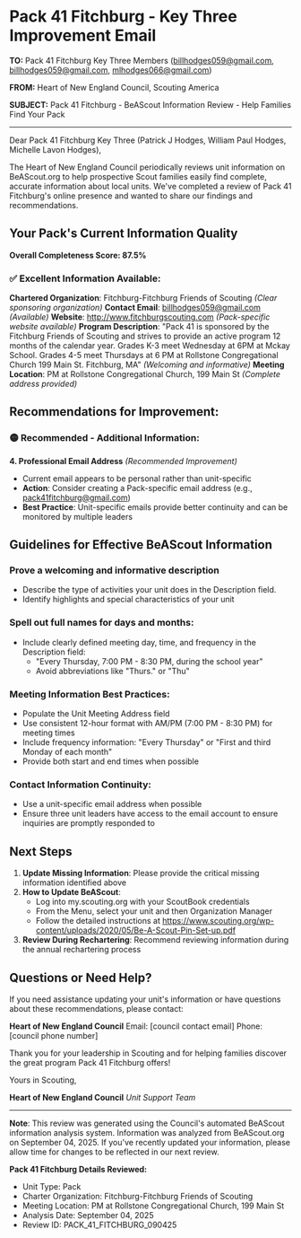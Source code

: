 # Pack 41 Fitchburg - Key Three Improvement Email

**TO:** Pack 41 Fitchburg Key Three Members (billhodges059@gmail.com, billhodges059@gmail.com, mlhodges066@gmail.com)

**FROM:** Heart of New England Council, Scouting America

**SUBJECT:** Pack 41 Fitchburg - BeAScout Information Review - Help Families Find Your Pack

---

Dear Pack 41 Fitchburg Key Three (Patrick J Hodges, William Paul Hodges, Michelle Lavon Hodges),

The Heart of New England Council periodically reviews unit information on BeAScout.org to help prospective Scout families easily find complete, accurate information about local units. We've completed a review of Pack 41 Fitchburg's online presence and wanted to share our findings and recommendations.

## Your Pack's Current Information Quality

**Overall Completeness Score: 87.5%**

### ✅ **Excellent Information Available:**
**Chartered Organization**: Fitchburg-Fitchburg Friends of Scouting *(Clear sponsoring organization)*
**Contact Email**: billhodges059@gmail.com *(Available)*
**Website**: http://www.fitchburgscouting.com *(Pack-specific website available)*
**Program Description**: "Pack 41 is sponsored by the Fitchburg Friends of Scouting and strives to provide an active program 12 months of the calendar year. Grades K-3 meet Wednesday at 6PM at Mckay School. Grades 4-5 meet Thursdays at 6 PM at Rollstone Congregational Church 199 Main St. Fitchburg, MA" *(Welcoming and informative)*
**Meeting Location**: PM at Rollstone Congregational Church, 199 Main St *(Complete address provided)*

## Recommendations for Improvement:

### 🟡 **Recommended - Additional Information:**

**4. Professional Email Address** *(Recommended Improvement)*
- Current email appears to be personal rather than unit-specific
- **Action**: Consider creating a Pack-specific email address (e.g., pack41fitchburg@gmail.com)
- **Best Practice**: Unit-specific emails provide better continuity and can be monitored by multiple leaders

## Guidelines for Effective BeAScout Information

### **Prove a welcoming and informative description**
- Describe the type of activities your unit does in the Description field.
- Identify highlights and special characteristics of your unit

### **Spell out full names for days and months:**
- Include clearly defined meeting day, time, and frequency in the Description field:
  - "Every Thursday, 7:00 PM - 8:30 PM, during the school year"
  - Avoid abbreviations like "Thurs." or "Thu"

### **Meeting Information Best Practices:**
- Populate the Unit Meeting Address field
- Use consistent 12-hour format with AM/PM (7:00 PM - 8:30 PM) for meeting times
- Include frequency information: "Every Thursday" or "First and third Monday of each month"
- Provide both start and end times when possible

### **Contact Information Continuity:**
- Use a unit-specific email address when possible
- Ensure three unit leaders have access to the email account to ensure inquiries are promptly responded to

## Next Steps

1. **Update Missing Information**: Please provide the critical missing information identified above
2. **How to Update BeAScout**: 
   - Log into my.scouting.org with your ScoutBook credentials
   - From the Menu, select your unit and then Organization Manager
   - Follow the detailed instructions at
     https://www.scouting.org/wp-content/uploads/2020/05/Be-A-Scout-Pin-Set-up.pdf
3. **Review During Rechartering**: Recommend reviewing information during the annual rechartering process

## Questions or Need Help?

If you need assistance updating your unit's information or have questions about these recommendations, please contact:

**Heart of New England Council**
Email: [council contact email]
Phone: [council phone number]

Thank you for your leadership in Scouting and for helping families discover the great program Pack 41 Fitchburg offers!

Yours in Scouting,

**Heart of New England Council**
*Unit Support Team*

---

**Note**: This review was generated using the Council's automated BeAScout information analysis system. Information was analyzed from BeAScout.org on September 04, 2025. If you've recently updated your information, please allow time for changes to be reflected in our next review.

**Pack 41 Fitchburg Details Reviewed:**
- Unit Type: Pack
- Charter Organization: Fitchburg-Fitchburg Friends of Scouting
- Meeting Location: PM at Rollstone Congregational Church, 199 Main St
- Analysis Date: September 04, 2025
- Review ID: PACK_41_FITCHBURG_090425